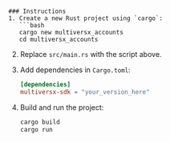```

### Instructions
1. Create a new Rust project using `cargo`:
   ```bash
   cargo new multiversx_accounts
   cd multiversx_accounts
   ```

2. Replace `src/main.rs` with the script above.

3. Add dependencies in `Cargo.toml`:
   ```toml
   [dependencies]
   multiversx-sdk = "your_version_here"
   ```

4. Build and run the project:
   ```bash
   cargo build
   cargo run
   ```